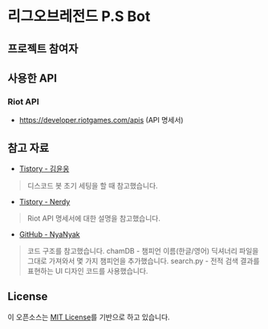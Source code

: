 리그오브레전드 P.S Bot
=
프로젝트 참여자
-

사용한 API
-
### Riot API
* https://developer.riotgames.com/apis (API 명세서)


참고 자료
-
* [Tistory - 김윤웅](https://yunwoong.tistory.com/212)
> 디스코드 봇 초기 세팅을 할 때 참고했습니다.

* [Tistory - Nerdy](https://whiplash-bd.tistory.com/42)
> Riot API 명세서에 대한 설명을 참고했습니다.

* [GitHub - NyaNyak](https://github.com/NyaNyak/discord-beebot)
> 코드 구조를 참고했습니다.
> chamDB - 챔피언 이름(한글/영어) 딕셔너리 파일을 그대로 가져와서 몇 가지 챔피언을 추가했습니다.
> search.py - 전적 검색 결과를 표현하는 UI 디자인 코드를 사용했습니다.



License
-
이 오픈소스는 [MIT License](https://github.com/uykm/P.Sbot-Discord/blob/main/LICENSE)를 기반으로 하고 있습니다.


